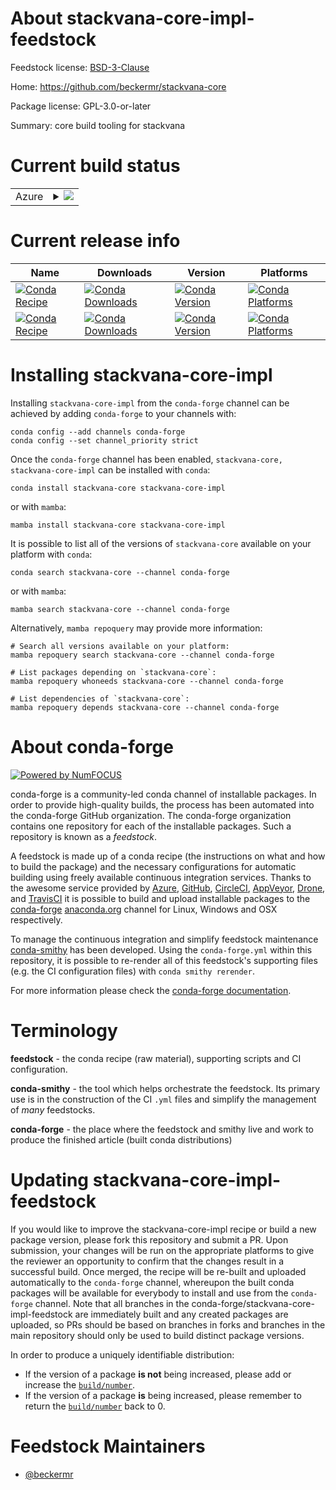 About stackvana-core-impl-feedstock
===================================

Feedstock license: [BSD-3-Clause](https://github.com/conda-forge/stackvana-core-feedstock/blob/main/LICENSE.txt)

Home: https://github.com/beckermr/stackvana-core

Package license: GPL-3.0-or-later

Summary: core build tooling for stackvana

Current build status
====================


<table>
    
  <tr>
    <td>Azure</td>
    <td>
      <details>
        <summary>
          <a href="https://dev.azure.com/conda-forge/feedstock-builds/_build/latest?definitionId=11809&branchName=main">
            <img src="https://dev.azure.com/conda-forge/feedstock-builds/_apis/build/status/stackvana-core-feedstock?branchName=main">
          </a>
        </summary>
        <table>
          <thead><tr><th>Variant</th><th>Status</th></tr></thead>
          <tbody><tr>
              <td>linux_64_python3.12.____cpython</td>
              <td>
                <a href="https://dev.azure.com/conda-forge/feedstock-builds/_build/latest?definitionId=11809&branchName=main">
                  <img src="https://dev.azure.com/conda-forge/feedstock-builds/_apis/build/status/stackvana-core-feedstock?branchName=main&jobName=linux&configuration=linux%20linux_64_python3.12.____cpython" alt="variant">
                </a>
              </td>
            </tr><tr>
              <td>osx_64_python3.12.____cpython</td>
              <td>
                <a href="https://dev.azure.com/conda-forge/feedstock-builds/_build/latest?definitionId=11809&branchName=main">
                  <img src="https://dev.azure.com/conda-forge/feedstock-builds/_apis/build/status/stackvana-core-feedstock?branchName=main&jobName=osx&configuration=osx%20osx_64_python3.12.____cpython" alt="variant">
                </a>
              </td>
            </tr>
          </tbody>
        </table>
      </details>
    </td>
  </tr>
</table>

Current release info
====================

| Name | Downloads | Version | Platforms |
| --- | --- | --- | --- |
| [![Conda Recipe](https://img.shields.io/badge/recipe-stackvana--core-green.svg)](https://anaconda.org/conda-forge/stackvana-core) | [![Conda Downloads](https://img.shields.io/conda/dn/conda-forge/stackvana-core.svg)](https://anaconda.org/conda-forge/stackvana-core) | [![Conda Version](https://img.shields.io/conda/vn/conda-forge/stackvana-core.svg)](https://anaconda.org/conda-forge/stackvana-core) | [![Conda Platforms](https://img.shields.io/conda/pn/conda-forge/stackvana-core.svg)](https://anaconda.org/conda-forge/stackvana-core) |
| [![Conda Recipe](https://img.shields.io/badge/recipe-stackvana--core--impl-green.svg)](https://anaconda.org/conda-forge/stackvana-core-impl) | [![Conda Downloads](https://img.shields.io/conda/dn/conda-forge/stackvana-core-impl.svg)](https://anaconda.org/conda-forge/stackvana-core-impl) | [![Conda Version](https://img.shields.io/conda/vn/conda-forge/stackvana-core-impl.svg)](https://anaconda.org/conda-forge/stackvana-core-impl) | [![Conda Platforms](https://img.shields.io/conda/pn/conda-forge/stackvana-core-impl.svg)](https://anaconda.org/conda-forge/stackvana-core-impl) |

Installing stackvana-core-impl
==============================

Installing `stackvana-core-impl` from the `conda-forge` channel can be achieved by adding `conda-forge` to your channels with:

```
conda config --add channels conda-forge
conda config --set channel_priority strict
```

Once the `conda-forge` channel has been enabled, `stackvana-core, stackvana-core-impl` can be installed with `conda`:

```
conda install stackvana-core stackvana-core-impl
```

or with `mamba`:

```
mamba install stackvana-core stackvana-core-impl
```

It is possible to list all of the versions of `stackvana-core` available on your platform with `conda`:

```
conda search stackvana-core --channel conda-forge
```

or with `mamba`:

```
mamba search stackvana-core --channel conda-forge
```

Alternatively, `mamba repoquery` may provide more information:

```
# Search all versions available on your platform:
mamba repoquery search stackvana-core --channel conda-forge

# List packages depending on `stackvana-core`:
mamba repoquery whoneeds stackvana-core --channel conda-forge

# List dependencies of `stackvana-core`:
mamba repoquery depends stackvana-core --channel conda-forge
```


About conda-forge
=================

[![Powered by
NumFOCUS](https://img.shields.io/badge/powered%20by-NumFOCUS-orange.svg?style=flat&colorA=E1523D&colorB=007D8A)](https://numfocus.org)

conda-forge is a community-led conda channel of installable packages.
In order to provide high-quality builds, the process has been automated into the
conda-forge GitHub organization. The conda-forge organization contains one repository
for each of the installable packages. Such a repository is known as a *feedstock*.

A feedstock is made up of a conda recipe (the instructions on what and how to build
the package) and the necessary configurations for automatic building using freely
available continuous integration services. Thanks to the awesome service provided by
[Azure](https://azure.microsoft.com/en-us/services/devops/), [GitHub](https://github.com/),
[CircleCI](https://circleci.com/), [AppVeyor](https://www.appveyor.com/),
[Drone](https://cloud.drone.io/welcome), and [TravisCI](https://travis-ci.com/)
it is possible to build and upload installable packages to the
[conda-forge](https://anaconda.org/conda-forge) [anaconda.org](https://anaconda.org/)
channel for Linux, Windows and OSX respectively.

To manage the continuous integration and simplify feedstock maintenance
[conda-smithy](https://github.com/conda-forge/conda-smithy) has been developed.
Using the ``conda-forge.yml`` within this repository, it is possible to re-render all of
this feedstock's supporting files (e.g. the CI configuration files) with ``conda smithy rerender``.

For more information please check the [conda-forge documentation](https://conda-forge.org/docs/).

Terminology
===========

**feedstock** - the conda recipe (raw material), supporting scripts and CI configuration.

**conda-smithy** - the tool which helps orchestrate the feedstock.
                   Its primary use is in the construction of the CI ``.yml`` files
                   and simplify the management of *many* feedstocks.

**conda-forge** - the place where the feedstock and smithy live and work to
                  produce the finished article (built conda distributions)


Updating stackvana-core-impl-feedstock
======================================

If you would like to improve the stackvana-core-impl recipe or build a new
package version, please fork this repository and submit a PR. Upon submission,
your changes will be run on the appropriate platforms to give the reviewer an
opportunity to confirm that the changes result in a successful build. Once
merged, the recipe will be re-built and uploaded automatically to the
`conda-forge` channel, whereupon the built conda packages will be available for
everybody to install and use from the `conda-forge` channel.
Note that all branches in the conda-forge/stackvana-core-impl-feedstock are
immediately built and any created packages are uploaded, so PRs should be based
on branches in forks and branches in the main repository should only be used to
build distinct package versions.

In order to produce a uniquely identifiable distribution:
 * If the version of a package **is not** being increased, please add or increase
   the [``build/number``](https://docs.conda.io/projects/conda-build/en/latest/resources/define-metadata.html#build-number-and-string).
 * If the version of a package **is** being increased, please remember to return
   the [``build/number``](https://docs.conda.io/projects/conda-build/en/latest/resources/define-metadata.html#build-number-and-string)
   back to 0.

Feedstock Maintainers
=====================

* [@beckermr](https://github.com/beckermr/)

